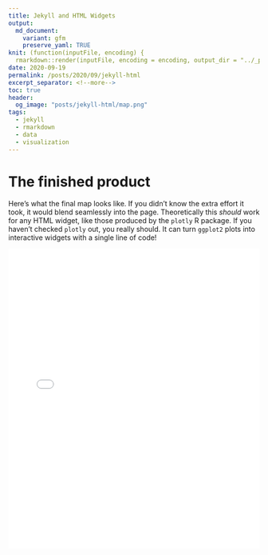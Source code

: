 ```yaml
---
title: Jekyll and HTML Widgets
output:
  md_document:
    variant: gfm
    preserve_yaml: TRUE
knit: (function(inputFile, encoding) {
  rmarkdown::render(inputFile, encoding = encoding, output_dir = "../_posts") })
date: 2020-09-19
permalink: /posts/2020/09/jekyll-html
excerpt_separator: <!--more-->
toc: true
header: 
  og_image: "posts/jekyll-html/map.png"
tags:
  - jekyll
  - rmarkdown
  - data
  - visualization
---
```


# The finished product

Here’s what the final map looks like. If you didn’t know the extra
effort it took, it would blend seamlessly into the page. Theoretically
this *should* work for any HTML widget, like those produced by the
`plotly` R package. If you haven’t checked `plotly` out, you really
should. It can turn `ggplot2` plots into interactive widgets with a
single line of code\!

<iframe src="/files/html/posts/predoc_map.html" height="600px" width="100%" style="border:none;">

</iframe>
